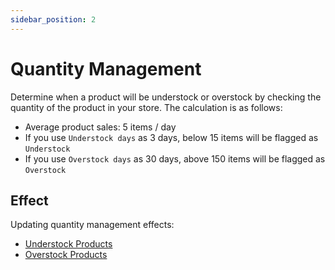 ```yaml
---
sidebar_position: 2
---
```


# Quantity Management

Determine when a product will be understock or overstock by checking the quantity of the product in your store. The calculation is as follows:

- Average product sales: 5 items / day
- If you use `Understock days` as 3 days, below 15 items will be flagged as `Understock`
- If you use `Overstock days` as 30 days, above 150 items will be flagged as `Overstock`

## Effect

Updating quantity management effects:

- [Understock Products](../finding-issues/understock-products)
- [Overstock Products](../finding-issues/overstock-products)
